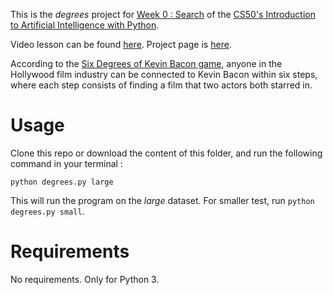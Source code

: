 This is the *degrees* project for [Week 0 : Search]() of the [CS50's Introduction to Artificial Intelligence with Python](https://cs50.harvard.edu/ai/).

Video lesson can be found [here](https://cs50.harvard.edu/ai/weeks/0/).
Project page is [here](https://cs50.harvard.edu/ai/projects/0/degrees/).

According to the [Six Degrees of Kevin Bacon game](https://en.wikipedia.org/wiki/Six_Degrees_of_Kevin_Bacon), anyone in the Hollywood film industry can be connected to Kevin Bacon within six steps, where each step consists of finding a film that two actors both starred in.

# Usage
Clone this repo or download the content of this folder, and run the following command in your terminal : 
```
python degrees.py large
```
This will run the program on the *large* dataset. For smaller test, run `python degrees.py small`.

# Requirements
No requirements. Only for Python 3.